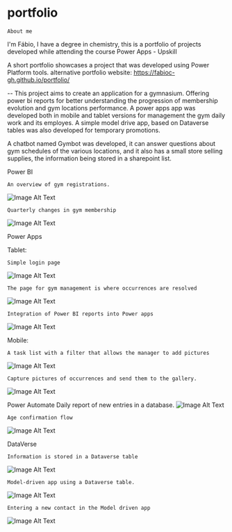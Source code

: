 # portfolio

    About me
I'm Fábio, I have a degree in chemistry, this is a portfolio of projects developed while attending the course Power Apps - Upskill
 
A short portfolio showcases a project that was developed using Power Platform tools.
alternative portfolio website: https://fabioc-gh.github.io/portfolio/

--
This project aims to create an application for a gymnasium. 
Offering power bi reports for better understanding the progression of membership evolution and gym locations performance. 
A power apps app was developed both in mobile and tablet versions for management the gym daily work and its employes. 
A simple model drive app, based on Dataverse tables was also developed for temporary promotions.

A chatbot named Gymbot was developed, it can answer questions about gym schedules of the various locations, and it also has a small store selling supplies, the information being stored in a sharepoint list.


Power BI

    An overview of gym registrations.
![Image Alt Text](arquivo/imgGitPortfolio/pbi_1.JPG)

    Quarterly changes in gym membership
![Image Alt Text](arquivo/imgGitPortfolio/pbi_6.JPG)


Power Apps

Tablet:

    Simple login page
![Image Alt Text](arquivo/imgGitPortfolio/t_login.JPG)

    The page for gym management is where occurrences are resolved
![Image Alt Text](arquivo/imgGitPortfolio/t_gestaoGinasio.JPG)

    Integration of Power BI reports into Power apps
![Image Alt Text](arquivo/imgGitPortfolio/t_pbi.JPG)

Mobile:

    A task list with a filter that allows the manager to add pictures
![Image Alt Text](arquivo/imgGitPortfolio/m_listaTarefas.JPG)

    Capture pictures of occurrences and send them to the gallery.
![Image Alt Text](arquivo/imgGitPortfolio/m_camera.JPG)

Power Automate
    Daily report of new entries in a database.
![Image Alt Text](arquivo/imgGitPortfolio/flow1.JPG)

    Age confirmation flow
![Image Alt Text](arquivo/imgGitPortfolio/flow2.JPG)

DataVerse

    Information is stored in a Dataverse table
![Image Alt Text](arquivo/imgGitPortfolio/dv_4.JPG)

    Model-driven app using a Dataverse table.
![Image Alt Text](arquivo/imgGitPortfolio/dv_1.JPG)

    Entering a new contact in the Model driven app
![Image Alt Text](arquivo/imgGitPortfolio/dv_3.JPG)
